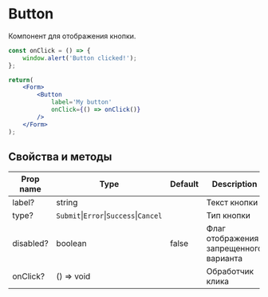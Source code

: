 # Button
Компонент для отображения кнопки.

```jsx
const onClick = () => {
    window.alert('Button clicked!');
};

return(
    <Form>
        <Button
            label='My button'
            onClick={() => onClick()}
        />
    </Form>
);
```

## Свойства и методы
|Prop name|Type|Default|Description|
|---------|----|-------|-----------|
|label?|string||Текст кнопки|
|type?|`Submit`\|`Error`\|`Success`\|`Cancel`||Тип кнопки|
|disabled?|boolean|false|Флаг отображения запрещенного варианта|
|onClick?|() => void||Обработчик клика|
